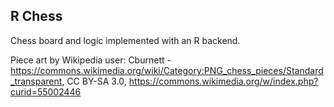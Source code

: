 ## R Chess
Chess board and logic implemented with an R backend.

Piece art by Wikipedia user: Cburnett - https://commons.wikimedia.org/wiki/Category:PNG_chess_pieces/Standard_transparent, CC BY-SA 3.0, https://commons.wikimedia.org/w/index.php?curid=55002446
